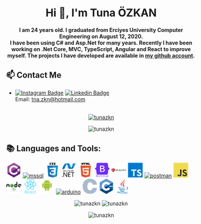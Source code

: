 <h1 align="center">Hi 👋, I'm Tuna ÖZKAN</h1>
<h4 align="center">I am 24 years old. I graduated from Erciyes University Computer Engineering on August 12, 2020.<br> 
 I have been using C# and Asp.Net for many years. Recently I have been working on .Net Core, MVC, TypeScript, Angular and React to improve myself. 
  The projects I have developed are available in <a href="https://github.com/tunazkn" target="_blank"> my github account</a>.
</h4>


##  📫 Contact Me
- [![Instagram Badge](https://img.shields.io/badge/tna.zkn-follow%20on%20instagram-purple?style=for-the-badge&logo=instagram)](https://www.instagram.com/tna.zkn/) 
  [![Linkedin Badge](https://img.shields.io/badge/tunaozkan-follow%20on%20linkedin-black?style=for-the-badge&logo=linkedin)](https://www.linkedin.com/in/tunaozkan/) 
  <br>
  Email: tna.zkn@hotmail.com
  <br>
  <br>
  


<p align="center">
    <a href="https://github.com/ryo-ma/github-profile-trophy">
        <img src="https://github-profile-trophy.vercel.app/?username=tunazkn&column=4&margin-w=15&margin-h=15" alt="tunazkn" />
    </a>
</p>

<p align="center">
    <img src="https://komarev.com/ghpvc/?username=tunazkn&label=Profile%20views&color=0e75b6&style=flat" alt="tunazkn" />
</p>

## 📚 Languages and Tools:
<p align="left">
<a href="https://www.w3schools.com/cs/" target="_blank"><img src="https://raw.githubusercontent.com/devicons/devicon/master/icons/csharp/csharp-original.svg" alt="csharp" width="40" height="40" /></a>  <a href="https://www.microsoft.com/en-us/sql-server" target="_blank"><img src="https://cdn.worldvectorlogo.com/logos/microsoft-sql-server.svg" alt="mssql" width="40" height="40" /></a>  <a href="https://www.w3schools.com/css/" target="_blank"><img src="https://raw.githubusercontent.com/devicons/devicon/master/icons/css3/css3-original-wordmark.svg" alt="css3" width="40" height="40" /></a>  <a href="https://dotnet.microsoft.com/" target="_blank"><img src="https://raw.githubusercontent.com/devicons/devicon/master/icons/dot-net/dot-net-original-wordmark.svg" alt="dotnet" width="40" height="40" /></a>  <a href="https://www.w3.org/html/" target="_blank"><img src="https://raw.githubusercontent.com/devicons/devicon/master/icons/html5/html5-original-wordmark.svg" alt="html5" width="40" height="40" /></a>  <a href="https://getbootstrap.com" target="_blank"><img src="https://raw.githubusercontent.com/devicons/devicon/master/icons/bootstrap/bootstrap-plain-wordmark.svg" alt="bootstrap" width="40" height="40" /></a>  <a href="https://angular.io" target="_blank"><img src="https://raw.githubusercontent.com/devicons/devicon/master/icons/angularjs/angularjs-original-wordmark.svg" alt="angularjs" width="40" height="40" /></a>  <a href="https://www.typescriptlang.org/" target="_blank"><img src="https://raw.githubusercontent.com/devicons/devicon/master/icons/typescript/typescript-original.svg" alt="typescript" width="40" height="40" /></a>  <a href="https://postman.com" target="_blank"><img src="https://www.vectorlogo.zone/logos/getpostman/getpostman-icon.svg" alt="postman" width="40" height="40" /></a>  <a href="https://developer.mozilla.org/en-US/docs/Web/JavaScript" target="_blank"><img src="https://raw.githubusercontent.com/devicons/devicon/master/icons/javascript/javascript-original.svg" alt="javascript" width="40" height="40" /></a>  <a href="https://nodejs.org" target="_blank"><img src="https://raw.githubusercontent.com/devicons/devicon/master/icons/nodejs/nodejs-original-wordmark.svg" alt="nodejs" width="40" height="40" /></a>  <a href="https://reactjs.org/" target="_blank"><img src="https://raw.githubusercontent.com/devicons/devicon/master/icons/react/react-original-wordmark.svg" alt="react" width="40" height="40" /></a>  <a href="https://developer.android.com" target="_blank"><img src="https://raw.githubusercontent.com/devicons/devicon/master/icons/android/android-original-wordmark.svg" alt="android" width="40" height="40" /></a>  <a href="https://www.arduino.cc/" target="_blank"><img src="https://cdn.worldvectorlogo.com/logos/arduino-1.svg" alt="arduino" width="40" height="40" /></a>  <a href="https://www.cprogramming.com/" target="_blank"><img src="https://raw.githubusercontent.com/devicons/devicon/master/icons/c/c-original.svg" alt="c" width="40" height="40" /></a>  <a href="https://www.w3schools.com/cpp/" target="_blank"><img src="https://raw.githubusercontent.com/devicons/devicon/master/icons/cplusplus/cplusplus-original.svg" alt="cplusplus" width="40" height="40" /></a>  <a href="https://www.java.com" target="_blank"><img src="https://raw.githubusercontent.com/devicons/devicon/master/icons/java/java-original.svg" alt="java" width="40" height="40" /></a></p>

<p align="center">
    <img src="https://github-readme-stats.vercel.app/api?username=tunazkn&show_icons=true&locale=en" alt="tunazkn" />
    <img src="https://github-readme-stats.vercel.app/api/top-langs?username=tunazkn&show_icons=true&locale=en&layout=compact" alt="tunazkn" />
</p>

<p align="center">
    <img src="https://github-readme-streak-stats.herokuapp.com/?user=tunazkn&" alt="tunazkn" />
</p>
